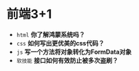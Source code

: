 # 前端3+1
- `html` **你了解鸿蒙系统吗？**
- `css` **如何写出更优美的css代码？**
- `js` **写一个方法将对象转化为FormData对象**
- `软技能` **接口如何有效防止被多次盗刷？**
